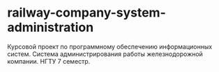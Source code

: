 # railway-company-system-administration
Курсовой проект по программному обеспечению информационных систем. Система администрирования работы железнодорожной компании. НГТУ 7 семестр.
